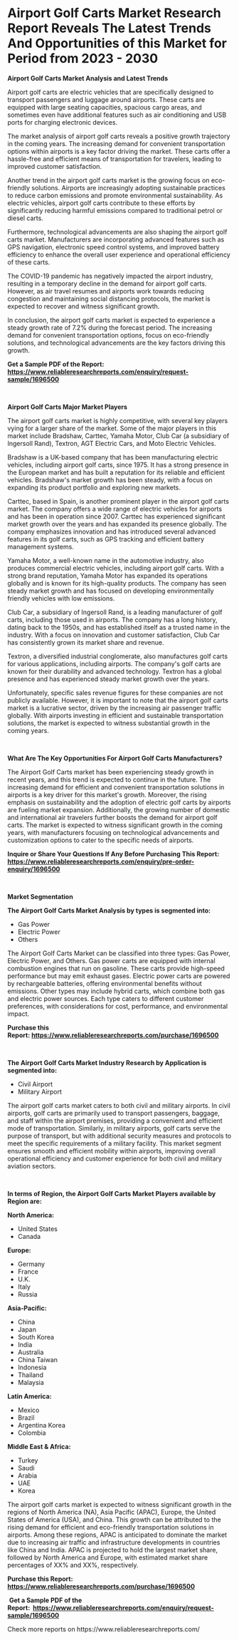 <p><h1>Airport Golf Carts Market Research Report Reveals The Latest Trends And Opportunities of this Market for Period from 2023 - 2030</h1></p><p><strong>Airport Golf Carts Market Analysis and Latest Trends</strong></p>
<p><p>Airport golf carts are electric vehicles that are specifically designed to transport passengers and luggage around airports. These carts are equipped with large seating capacities, spacious cargo areas, and sometimes even have additional features such as air conditioning and USB ports for charging electronic devices.</p><p>The market analysis of airport golf carts reveals a positive growth trajectory in the coming years. The increasing demand for convenient transportation options within airports is a key factor driving the market. These carts offer a hassle-free and efficient means of transportation for travelers, leading to improved customer satisfaction.</p><p>Another trend in the airport golf carts market is the growing focus on eco-friendly solutions. Airports are increasingly adopting sustainable practices to reduce carbon emissions and promote environmental sustainability. As electric vehicles, airport golf carts contribute to these efforts by significantly reducing harmful emissions compared to traditional petrol or diesel carts.</p><p>Furthermore, technological advancements are also shaping the airport golf carts market. Manufacturers are incorporating advanced features such as GPS navigation, electronic speed control systems, and improved battery efficiency to enhance the overall user experience and operational efficiency of these carts.</p><p>The COVID-19 pandemic has negatively impacted the airport industry, resulting in a temporary decline in the demand for airport golf carts. However, as air travel resumes and airports work towards reducing congestion and maintaining social distancing protocols, the market is expected to recover and witness significant growth.</p><p>In conclusion, the airport golf carts market is expected to experience a steady growth rate of 7.2% during the forecast period. The increasing demand for convenient transportation options, focus on eco-friendly solutions, and technological advancements are the key factors driving this growth.</p></p>
<p><strong>Get a Sample PDF of the Report:&nbsp; <a href="https://www.reliableresearchreports.com/enquiry/request-sample/1696500">https://www.reliableresearchreports.com/enquiry/request-sample/1696500</a></strong></p>
<p>&nbsp;</p>
<p><strong>Airport Golf Carts Major Market Players</strong></p>
<p><p>The airport golf carts market is highly competitive, with several key players vying for a larger share of the market. Some of the major players in this market include Bradshaw, Carttec, Yamaha Motor, Club Car (a subsidiary of Ingersoll Rand), Textron, AGT Electric Cars, and Moto Electric Vehicles.</p><p>Bradshaw is a UK-based company that has been manufacturing electric vehicles, including airport golf carts, since 1975. It has a strong presence in the European market and has built a reputation for its reliable and efficient vehicles. Bradshaw's market growth has been steady, with a focus on expanding its product portfolio and exploring new markets.</p><p>Carttec, based in Spain, is another prominent player in the airport golf carts market. The company offers a wide range of electric vehicles for airports and has been in operation since 2007. Carttec has experienced significant market growth over the years and has expanded its presence globally. The company emphasizes innovation and has introduced several advanced features in its golf carts, such as GPS tracking and efficient battery management systems.</p><p>Yamaha Motor, a well-known name in the automotive industry, also produces commercial electric vehicles, including airport golf carts. With a strong brand reputation, Yamaha Motor has expanded its operations globally and is known for its high-quality products. The company has seen steady market growth and has focused on developing environmentally friendly vehicles with low emissions.</p><p>Club Car, a subsidiary of Ingersoll Rand, is a leading manufacturer of golf carts, including those used in airports. The company has a long history, dating back to the 1950s, and has established itself as a trusted name in the industry. With a focus on innovation and customer satisfaction, Club Car has consistently grown its market share and revenue.</p><p>Textron, a diversified industrial conglomerate, also manufactures golf carts for various applications, including airports. The company's golf carts are known for their durability and advanced technology. Textron has a global presence and has experienced steady market growth over the years.</p><p>Unfortunately, specific sales revenue figures for these companies are not publicly available. However, it is important to note that the airport golf carts market is a lucrative sector, driven by the increasing air passenger traffic globally. With airports investing in efficient and sustainable transportation solutions, the market is expected to witness substantial growth in the coming years.</p></p>
<p>&nbsp;</p>
<p><strong>What Are The Key Opportunities For Airport Golf Carts Manufacturers?</strong></p>
<p><p>The Airport Golf Carts market has been experiencing steady growth in recent years, and this trend is expected to continue in the future. The increasing demand for efficient and convenient transportation solutions in airports is a key driver for this market's growth. Moreover, the rising emphasis on sustainability and the adoption of electric golf carts by airports are fueling market expansion. Additionally, the growing number of domestic and international air travelers further boosts the demand for airport golf carts. The market is expected to witness significant growth in the coming years, with manufacturers focusing on technological advancements and customization options to cater to the specific needs of airports.</p></p>
<p><strong>Inquire or Share Your Questions If Any Before Purchasing This Report: <a href="https://www.reliableresearchreports.com/enquiry/pre-order-enquiry/1696500">https://www.reliableresearchreports.com/enquiry/pre-order-enquiry/1696500</a></strong></p>
<p>&nbsp;</p>
<p><strong>Market Segmentation</strong></p>
<p><strong>The Airport Golf Carts Market Analysis by types is segmented into:</strong></p>
<p><ul><li>Gas Power</li><li>Electric Power</li><li>Others</li></ul></p>
<p><p>The Airport Golf Carts Market can be classified into three types: Gas Power, Electric Power, and Others. Gas power carts are equipped with internal combustion engines that run on gasoline. These carts provide high-speed performance but may emit exhaust gases. Electric power carts are powered by rechargeable batteries, offering environmental benefits without emissions. Other types may include hybrid carts, which combine both gas and electric power sources. Each type caters to different customer preferences, with considerations for cost, performance, and environmental impact.</p></p>
<p><strong>Purchase this Report:&nbsp;<a href="https://www.reliableresearchreports.com/purchase/1696500">https://www.reliableresearchreports.com/purchase/1696500</a></strong></p>
<p>&nbsp;</p>
<p><strong>The Airport Golf Carts Market Industry Research by Application is segmented into:</strong></p>
<p><ul><li>Civil Airport</li><li>Military Airport</li></ul></p>
<p><p>The airport golf carts market caters to both civil and military airports. In civil airports, golf carts are primarily used to transport passengers, baggage, and staff within the airport premises, providing a convenient and efficient mode of transportation. Similarly, in military airports, golf carts serve the purpose of transport, but with additional security measures and protocols to meet the specific requirements of a military facility. This market segment ensures smooth and efficient mobility within airports, improving overall operational efficiency and customer experience for both civil and military aviation sectors.</p></p>
<p>&nbsp;</p>
<p><strong>In terms of Region, the Airport Golf Carts Market Players available by Region are:</strong></p>
<p>
    <p> <strong> North America: </strong>
        <ul>
            <li>United States</li>
            <li>Canada</li>
        </ul>
        </p> 
    <p> <strong> Europe: </strong>
        <ul>
            <li>Germany</li>
            <li>France</li>
            <li>U.K.</li>
            <li>Italy</li>
            <li>Russia</li>
        </ul>
        </p> 
    <p> <strong> Asia-Pacific: </strong>
        <ul>
            <li>China</li>
            <li>Japan</li>
            <li>South Korea</li>
            <li>India</li>
            <li>Australia</li>
            <li>China Taiwan</li>
            <li>Indonesia</li>
            <li>Thailand</li>
            <li>Malaysia</li>
        </ul>
        </p> 
    <p> <strong> Latin America: </strong>
        <ul>
            <li>Mexico</li>
            <li>Brazil</li>
            <li>Argentina Korea</li>
            <li>Colombia</li>
        </ul>
        </p> 
    <p> <strong> Middle East & Africa: </strong>
        <ul>
            <li>Turkey</li>
            <li>Saudi</li>
            <li>Arabia</li>
            <li>UAE</li>
            <li>Korea</li>
        </ul>
    </p>
    </p>
<p><p>The airport golf carts market is expected to witness significant growth in the regions of North America (NA), Asia Pacific (APAC), Europe, the United States of America (USA), and China. This growth can be attributed to the rising demand for efficient and eco-friendly transportation solutions in airports. Among these regions, APAC is anticipated to dominate the market due to increasing air traffic and infrastructure developments in countries like China and India. APAC is projected to hold the largest market share, followed by North America and Europe, with estimated market share percentages of XX% and XX%, respectively.</p></p>
<p><strong>Purchase this Report: <a href="https://www.reliableresearchreports.com/purchase/1696500">https://www.reliableresearchreports.com/purchase/1696500</a></strong></p>
<p>&nbsp;<strong>Get a Sample PDF of the Report:&nbsp;&nbsp;<a href="https://www.reliableresearchreports.com/enquiry/request-sample/1696500">https://www.reliableresearchreports.com/enquiry/request-sample/1696500</a></strong></p>
<p><strong></strong></p>
<p>Check more reports on https://www.reliableresearchreports.com/</p>